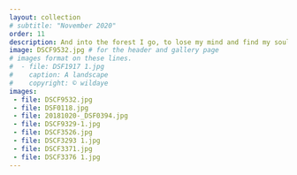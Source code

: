 ```yaml
---
layout: collection
# subtitle: "November 2020"
order: 11
description: And into the forest I go, to lose my mind and find my soul.<br/><br/><em>John Muir</em>
image: DSCF9532.jpg # for the header and gallery page
# images format on these lines.
#  - file: DSF1917 1.jpg
#    caption: A landscape
#    copyright: © wildaye
images:
 - file: DSCF9532.jpg
 - file: DSF0118.jpg
 - file: 20181020-_DSF0394.jpg
 - file: DSCF9329-1.jpg
 - file: DSCF3526.jpg
 - file: DSCF3293 1.jpg
 - file: DSCF3371.jpg
 - file: DSCF3376 1.jpg
---
```

